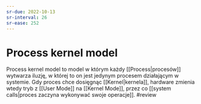 ```yaml
---
sr-due: 2022-10-13
sr-interval: 26
sr-ease: 252
---
```


# Process kernel model
Process kernel model to model w którym każdy [[Process|procesów]] wytwarza iluzję, w której to on jest jedynym procesem działającym w systemie. Gdy proces chce dosięgnąc [[Kernel|kernela]], hardware zmienia wtedy tryb z [[User Mode]] na [[Kernel Mode]], przez co [[system calls|proces zaczyna wykonywać swoje operacje]].
#review